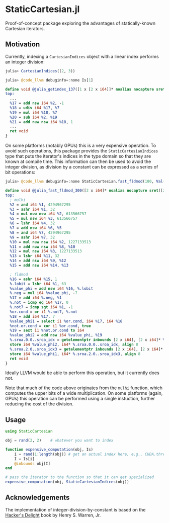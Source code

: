 # StaticCartesian.jl

Proof-of-concept package exploring the advantages of statically-known Cartesian iterators.


## Motivation

Currently, indexing a `CartesianIndices` object with a linear index performs an integer
division:

```julia
julia> CartesianIndices((2, 3))

julia> @code_llvm debuginfo=:none Is[1]
```
```llvm
define void @julia_getindex_137([1 x [2 x i64]]* noalias nocapture sret([1 x [2 x i64]]) %0, [1 x [2 x [1 x i64]]]* nocapture nonnull readonly align 8 dereferenceable(16) %1, i64 signext %2) #0 {
top:
  ...
  %17 = add nsw i64 %2, -1
  %18 = udiv i64 %17, %7
  %19 = mul i64 %18, %7
  %20 = sub i64 %2, %19
  %21 = add nuw nsw i64 %18, 1
  ...
  ret void
}
```

On some platforms (notably GPUs) this is a very expensive operation. To avoid such
operations, this package provides the `StaticCartesianIndices` type that puts the iterator's
indices in the type domain so that they are known at compile time. This information can then
be used to avoid the integer division, as division by a constant can be expressed as a
series of bit operations:

```julia
julia> @code_llvm debuginfo=:none StaticCartesian.fast_fldmod(100, Val(7))
```
```llvm
define void @julia_fast_fldmod_300([2 x i64]* noalias nocapture sret([2 x i64]) %0, i64 signext %1) #0 {
top:
  ; mulhi
  %2 = and i64 %1, 4294967295
  %3 = ashr i64 %1, 32
  %4 = mul nuw nsw i64 %2, 613566757
  %5 = mul nsw i64 %3, 613566757
  %6 = lshr i64 %4, 32
  %7 = add nsw i64 %6, %5
  %8 = and i64 %7, 4294967295
  %9 = ashr i64 %7, 32
  %10 = mul nuw nsw i64 %2, 1227133513
  %11 = add nuw nsw i64 %8, %10
  %12 = mul nsw i64 %3, 1227133513
  %13 = lshr i64 %11, 32
  %14 = add nsw i64 %9, %12
  %15 = add nsw i64 %14, %13

  ; fldmod
  %16 = ashr i64 %15, 1
  %.lobit = lshr i64 %1, 63
  %value_phi = add nsw i64 %16, %.lobit
  %.neg = mul i64 %value_phi, -7
  %17 = add i64 %.neg, %1
  %.not = icmp eq i64 %17, 0
  %.not7 = icmp sgt i64 %1, -1
  %or.cond = or i1 %.not7, %.not
  %18 = add i64 %17, 7
  %value_phi1 = select i1 %or.cond, i64 %17, i64 %18
  %not.or.cond = xor i1 %or.cond, true
  %19 = sext i1 %not.or.cond to i64
  %value_phi2 = add nsw i64 %value_phi, %19
  %.sroa.0.0..sroa_idx = getelementptr inbounds [2 x i64], [2 x i64]* %0, i64 0, i64 0
  store i64 %value_phi2, i64* %.sroa.0.0..sroa_idx, align 8
  %.sroa.2.0..sroa_idx3 = getelementptr inbounds [2 x i64], [2 x i64]* %0, i64 0, i64 1
  store i64 %value_phi1, i64* %.sroa.2.0..sroa_idx3, align 8
  ret void
}
```

Ideally LLVM would be able to perform this operation, but it currently does not.

Note that much of the code above originates from the `mulhi` function, which computes the
upper bits of a wide multiplication. On some platforms (again, GPUs) this operation can be
performed using a single instuction, further reducing the cost of the division.


## Usage

```julia
using StaticCartesian

obj = rand(2, 2)    # whatever you want to index

function expensive_computation(obj, Is)
    i = rand(1:length(obj)) # get an actual index here, e.g., CUDA.threadIdx()
    I = Is[i]
    @inbounds obj[I]
end

# pass the iterator to the function so that it can get specialized
expensive_computation(obj, StaticCartesianIndices(obj))
```


## Acknowledgements

The implementation of integer-division-by-constant is based on the [Hacker's
Delight](https://en.wikipedia.org/wiki/Hacker%27s_Delight) book by Henry S. Warren, Jr.

